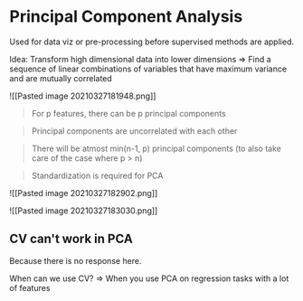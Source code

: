 # Principal Component Analysis

Used for data viz or pre-processing before supervised methods are applied.

Idea: Transform high dimensional data into lower dimensions => Find a sequence of linear combinations of variables that have maximum variance and are mutually correlated

![[Pasted image 20210327181948.png]]

> For p features, there can be p principal components

> Principal components are uncorrelated with each other

> There will be atmost min(n-1, p) principal components (to also take care of the case where p > n)

> Standardization is required for PCA

![[Pasted image 20210327182902.png]]

![[Pasted image 20210327183030.png]]

## CV can't work in PCA

Because there is no response here.

When can we use CV? => When you use PCA on regression tasks with a lot of features


